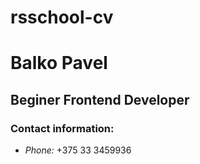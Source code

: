 # rsschool-cv #
# Balko Pavel #
## Beginer Frontend Developer ##
### Contact information: ###
* _Phone:_ +375 33 3459936 
